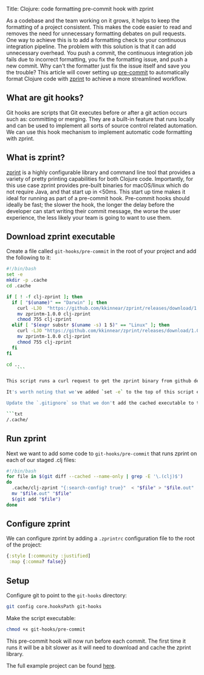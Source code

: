 Title: Clojure: code formatting pre-commit hook with zprint

As a codebase and the team working on it grows, it helps to keep the formatting of a project consistent. This makes the code easier to read and removes the need for unnecessary formatting debates on pull requests. One way to achieve this is to add a formatting check to your continuous integration pipeline. The problem with this solution is that it can add unnecessary overhead. You push a commit, the continuous integration job fails due to incorrect formatting, you fix the formatting issue, and push a new commit. Why can't the formatter just fix the issue itself and save you the trouble? This article will cover setting up [pre-commit](https://git-scm.com/book/en/v2/Customizing-Git-Git-Hooks) to automatically format Clojure code with [zprint](https://github.com/kkinnear/zprint) to achieve a more streamlined workflow.

## What are git hooks?

Git hooks are scripts that Git executes before or after a git action occurs such as: committing or merging. They are a built-in feature that runs locally and can be used to implement all sorts of source control related automation. We can use this hook mechanism to implement automatic code formatting with zprint.

## What is zprint?

[zprint](https://github.com/kkinnear/zprint) is a highly configurable library and command line tool that provides a variety of pretty printing capabilities for both Clojure code. Importantly, for this use case zprint provides pre-built binaries for macOS/linux which do not require Java, and that start up in <50ms. This start up time makes it ideal for running as part of a pre-commit hook. Pre-commit hooks should ideally be fast; the slower the hook, the longer the delay before the developer can start writing their commit message, the worse the user experience, the less likely your team is going to want to use them.

## Download zprint executable

Create a file called `git-hooks/pre-commit` in the root of your project and add the following to it:

```Bash
#!/bin/bash
set -e
mkdir -p .cache
cd .cache

if [ ! -f clj-zprint ]; then
  if [ "$(uname)" == "Darwin" ]; then
    curl -LJO  "https://github.com/kkinnear/zprint/releases/download/1.0.0/zprintm-1.0.0"
    mv zprintm-1.0.0 clj-zprint
    chmod 755 clj-zprint
  elif [ "$(expr substr $(uname -s) 1 5)" == "Linux" ]; then
    curl -LJO "https://github.com/kkinnear/zprint/releases/download/1.0.0/zprintl-1.0.0"
    mv zprintm-1.0.0 clj-zprint
    chmod 755 clj-zprint
  fi
fi

cd ..
    ```

This script runs a curl request to get the zprint binary from github depending on your operating system and caches it. This isn't ideal as the binary won't be shared across projects, but at the time of writing zprint doesn't have a [homebrew](https://brew.sh/) formula (I'll cover rolling our own brew formula in a separate [blog post](https://andersmurphy.com/2020/08/18/homebrew-write-your-own-brew-formula.html)).

It's worth noting that we've added `set -e` to the top of this script ensuring it will exit as soon as there is an error. This means it won't run if we fail to download the executable preventing unexpected output.

Update the `.gitignore` so that we don't add the cached executable to the project source control:

```txt
/.cache/
```

## Run zprint

Next we want to add some code to `git-hooks/pre-commit` that runs zprint on each of our staged .clj files:

```Bash
#!/bin/bash
for file in $(git diff --cached --name-only | grep -E '\.(clj)$')
do
  .cache/clj-zprint "{:search-config? true}"  < "$file" > "$file.out"
  mv "$file.out" "$file"
  $(git add "$file")
done
```

## Configure zprint

We can configure zprint by adding a `.zprintrc` configuration file to the root of the project:

```clojure
{:style [:community :justified]
 :map {:comma? false}}
```

## Setup

Configure git to point to the `git-hooks` directory:

```bash
git config core.hooksPath git-hooks
```

Make the script executable:

```bash
chmod +x git-hooks/pre-commit
```

This pre-commit hook will now run before each commit. The first time it runs it will be a bit slower as it will need to download and cache the zprint library.

The full example project can be found
[here](https://github.com/andersmurphy/clj-cookbook/blob/master/README.md).
